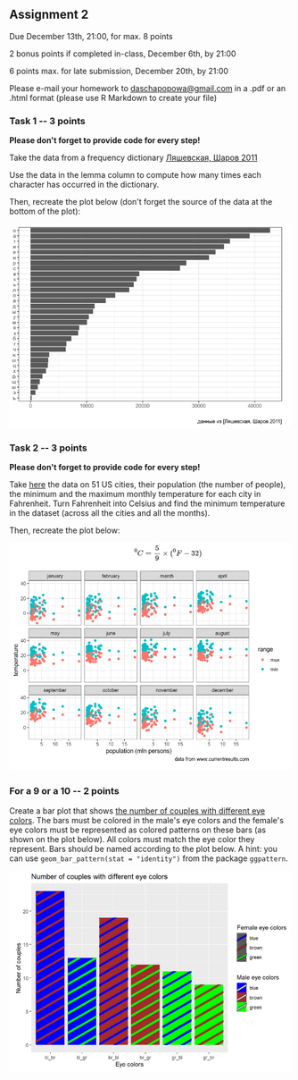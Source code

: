 ## Assignment 2

Due December 13th, 21:00, for max. 8 points

2 bonus points if completed in-class, December 6th, by 21:00

6 points max. for late submission, December 20th, by 21:00

Please e-mail your homework to daschapopowa@gmail.com in a .pdf or an .html format (please use R Markdown to create your file)


### Task 1 -- 3 points

**Please don't forget to provide code for every step!**

Take the data from a frequency dictionary [Ляшевская, Шаров 2011](https://raw.githubusercontent.com/agricolamz/DS_for_DH/master/data/freq_dict_2011.csv)

Use the data in the lemma column to compute how many times each character has occurred in the dictionary.

Then, recreate the plot below (don't forget the source of the data at the bottom of the plot):

![](https://github.com/dashapopova/Intro-to-R/blob/main/assignment2/dictionary.png)

### Task 2 -- 3 points

**Please don't forget to provide code for every step!**

Take [here](https://raw.githubusercontent.com/agricolamz/DS_for_DH/master/data/us_city_average_temperature.csv) the data on 51 US cities, their population (the number of people),  the minimum and the maximum monthly temperature for each city in Fahrenheit. Turn Fahrenheit into Celsius and find the minimum temperature in the dataset (across all the cities and all the months).

Then, recreate the plot below:

![](https://github.com/dashapopova/Intro-to-R/blob/main/assignment2/temperature.png)

### For a 9 or a 10 -- 2 points

Create a bar plot that shows [the number of couples with different eye colors](https://raw.githubusercontent.com/Whereamiactually/R/main/Couple%20Eye%20Colors.csv). The bars must be colored in the male's eye colors and the female's eye colors must be represented as colored patterns on these bars (as shown on the plot below). All colors must match the eye color they represent. Bars should be named according to the plot below. A hint: you can use ```geom_bar_pattern(stat = "identity")``` from the package ```ggpattern```.

![](https://github.com/dashapopova/Intro-to-R/blob/main/assignment2/IntroR_eyecolor.png)
